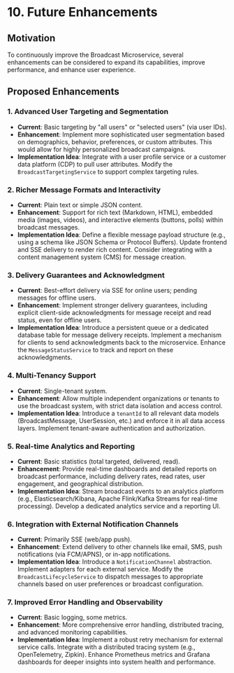 # 10. Future Enhancements

## Motivation
To continuously improve the Broadcast Microservice, several enhancements can be considered to expand its capabilities, improve performance, and enhance user experience.

## Proposed Enhancements

### 1. Advanced User Targeting and Segmentation
- **Current**: Basic targeting by "all users" or "selected users" (via user IDs).
- **Enhancement**: Implement more sophisticated user segmentation based on demographics, behavior, preferences, or custom attributes. This would allow for highly personalized broadcast campaigns.
- **Implementation Idea**: Integrate with a user profile service or a customer data platform (CDP) to pull user attributes. Modify the `BroadcastTargetingService` to support complex targeting rules.

### 2. Richer Message Formats and Interactivity
- **Current**: Plain text or simple JSON content.
- **Enhancement**: Support for rich text (Markdown, HTML), embedded media (images, videos), and interactive elements (buttons, polls) within broadcast messages.
- **Implementation Idea**: Define a flexible message payload structure (e.g., using a schema like JSON Schema or Protocol Buffers). Update frontend and SSE delivery to render rich content. Consider integrating with a content management system (CMS) for message creation.

### 3. Delivery Guarantees and Acknowledgment
- **Current**: Best-effort delivery via SSE for online users; pending messages for offline users.
- **Enhancement**: Implement stronger delivery guarantees, including explicit client-side acknowledgments for message receipt and read status, even for offline users.
- **Implementation Idea**: Introduce a persistent queue or a dedicated database table for message delivery receipts. Implement a mechanism for clients to send acknowledgments back to the microservice. Enhance the `MessageStatusService` to track and report on these acknowledgments.

### 4. Multi-Tenancy Support
- **Current**: Single-tenant system.
- **Enhancement**: Allow multiple independent organizations or tenants to use the broadcast system, with strict data isolation and access control.
- **Implementation Idea**: Introduce a `tenantId` to all relevant data models (BroadcastMessage, UserSession, etc.) and enforce it in all data access layers. Implement tenant-aware authentication and authorization.

### 5. Real-time Analytics and Reporting
- **Current**: Basic statistics (total targeted, delivered, read).
- **Enhancement**: Provide real-time dashboards and detailed reports on broadcast performance, including delivery rates, read rates, user engagement, and geographical distribution.
- **Implementation Idea**: Stream broadcast events to an analytics platform (e.g., Elasticsearch/Kibana, Apache Flink/Kafka Streams for real-time processing). Develop a dedicated analytics service and a reporting UI.

### 6. Integration with External Notification Channels
- **Current**: Primarily SSE (web/app push).
- **Enhancement**: Extend delivery to other channels like email, SMS, push notifications (via FCM/APNS), or in-app notifications.
- **Implementation Idea**: Introduce a `NotificationChannel` abstraction. Implement adapters for each external service. Modify the `BroadcastLifecycleService` to dispatch messages to appropriate channels based on user preferences or broadcast configuration.

### 7. Improved Error Handling and Observability
- **Current**: Basic logging, some metrics.
- **Enhancement**: More comprehensive error handling, distributed tracing, and advanced monitoring capabilities.
- **Implementation Idea**: Implement a robust retry mechanism for external service calls. Integrate with a distributed tracing system (e.g., OpenTelemetry, Zipkin). Enhance Prometheus metrics and Grafana dashboards for deeper insights into system health and performance.